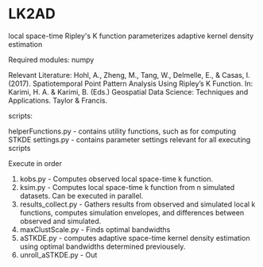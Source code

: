 # LK2AD
local space-time Ripley's K function parameterizes adaptive kernel density estimation

Required modules: 
numpy

Relevant Literature: 
Hohl, A., Zheng, M., Tang, W., Delmelle, E., & Casas, I. (2017). Spatiotemporal Point Pattern Analysis Using Ripley’s K Function. In: Karimi, H. A. & Karimi, B. (Eds.) Geospatial Data Science: Techniques and Applications. Taylor & Francis.

scripts:

helperFunctions.py - contains utility functions, such as for computing STKDE
settings.py - contains parameter settings relevant for all executing scripts

Execute in order

1. kobs.py - Computes observed local space-time k function.
2. ksim.py - Computes local space-time k function from n simulated datasets. Can be executed in parallel.
3. results_collect.py - Gathers results from observed and simulated local k functions, computes simulation envelopes, and differences between observed and simulated.
4. maxClustScale.py - Finds optimal bandwidths
5. aSTKDE.py - computes adaptive space-time kernel density estimation using optimal bandwidths determined previousely.
6. unroll_aSTKDE.py - Out 
